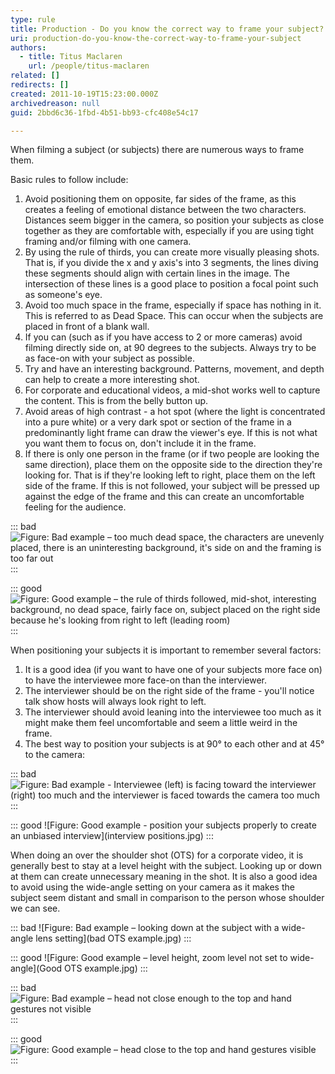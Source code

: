 ```yaml
---
type: rule
title: Production - Do you know the correct way to frame your subject?
uri: production-do-you-know-the-correct-way-to-frame-your-subject
authors:
  - title: Titus Maclaren
    url: /people/titus-maclaren
related: []
redirects: []
created: 2011-10-19T15:23:00.000Z
archivedreason: null
guid: 2bbd6c36-1fbd-4b51-bb93-cfc408e54c17

---
```


When filming a subject (or subjects) there are numerous ways to frame them. 

<!--endintro-->

Basic rules to follow include:

1. Avoid positioning them on opposite, far sides of the frame, as this creates a feeling of emotional distance between the two characters. Distances seem bigger in the camera, so position your subjects as close together as they are comfortable with, especially if you are using tight framing and/or filming with one camera.
2. By using the rule of thirds, you can create more visually pleasing shots. That is, if you divide the x and y axis's into 3 segments, the lines diving these segments should align with certain lines in the image. The intersection of these lines is a good place to position a focal point such as someone's eye.
3. Avoid too much space in the frame, especially if space has nothing in it. This is referred to as Dead Space. This can occur when the subjects are placed in front of a blank wall.
4. If you can (such as if you have access to 2 or more cameras) avoid filming directly side on, at 90 degrees to the subjects. Always try to be as face-on with your subject as possible.
5. Try and have an interesting background. Patterns, movement, and depth can help to create a more interesting shot.
6. For corporate and educational videos, a mid-shot works well to capture the content. This is from the belly button up.
7. Avoid areas of high contrast - a hot spot (where the light is concentrated into a pure white) or a very dark spot or section of the frame in a predominantly light frame can draw the viewer's eye. If this is not what you want them to focus on, don't include it in the frame.
8. If there is only one person in the frame (or if two people are looking the same direction), place them on the opposite side to the direction they're looking for. That is if they're looking left to right, place them on the left side of the frame. If this is not followed, your subject will be pressed up against the edge of the frame and this can create an uncomfortable feeling for the audience.

::: bad
![Figure: Bad example – too much dead space, the characters are unevenly placed, there is an uninteresting background, it's side on and the framing is too far out](video-fram-bad-example.jpg)
:::

::: good
![Figure: Good example – the rule of thirds followed, mid-shot, interesting background, no dead space, fairly face on, subject placed on the right side because he's looking from right to left (leading room)](video-fram-good-example.jpg)
:::

When positioning your subjects it is important to remember several factors:

1. It is a good idea (if you want to have one of your subjects more face on) to have the interviewee more face-on than the interviewer.
2. The interviewer should be on the right side of the frame - you'll notice talk show hosts will always look right to left.
3. The interviewer should avoid leaning into the interviewee too much as it might make them feel uncomfortable and seem a little weird in the frame.
4. The best way to position your subjects is at 90° to each other and at 45° to the camera:

::: bad
![Figure: Bad example - Interviewee (left) is facing toward the interviewer (right) too much and the interviewer is faced towards the camera too much](bad-interview-positions.jpg)
:::

::: good
![Figure: Good example - position your subjects properly to create an unbiased interview](interview positions.jpg)
:::

When doing an over the shoulder shot (OTS) for a corporate video, it is generally best to stay at a level height with the subject. Looking up or down at them can create unnecessary meaning in the shot. It is also a good idea to avoid using the wide-angle setting on your camera as it makes the subject seem distant and small in comparison to the person whose shoulder we can see.

::: bad
![Figure: Bad example – looking down at the subject with a wide-angle lens setting](bad OTS example.jpg)
:::

::: good
![Figure: Good example – level height, zoom level not set to wide-angle](Good OTS example.jpg)
:::

::: bad
![Figure: Bad example – head not close enough to the top and hand gestures not visible](framing-bad.jpg)
:::

::: good
![Figure: Good example – head close to the top and hand gestures visible](framing-good.jpg)
:::
